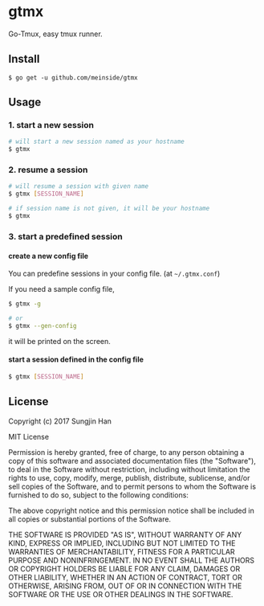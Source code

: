 # gtmx

Go-Tmux, easy tmux runner.

## Install

```
$ go get -u github.com/meinside/gtmx
```

## Usage

### 1. start a new session

```bash
# will start a new session named as your hostname
$ gtmx
```

### 2. resume a session

```bash
# will resume a session with given name
$ gtmx [SESSION_NAME]

# if session name is not given, it will be your hostname
$ gtmx
```

### 3. start a predefined session

#### create a new config file

You can predefine sessions in your config file. (at `~/.gtmx.conf`)

If you need a sample config file,

```bash
$ gtmx -g

# or
$ gtmx --gen-config
```

it will be printed on the screen.

#### start a session defined in the config file

```bash
$ gtmx [SESSION_NAME]
```

## License

Copyright (c) 2017 Sungjin Han

MIT License

Permission is hereby granted, free of charge, to any person obtaining
a copy of this software and associated documentation files (the
"Software"), to deal in the Software without restriction, including
without limitation the rights to use, copy, modify, merge, publish,
distribute, sublicense, and/or sell copies of the Software, and to
permit persons to whom the Software is furnished to do so, subject to
the following conditions:

The above copyright notice and this permission notice shall be
included in all copies or substantial portions of the Software.

THE SOFTWARE IS PROVIDED "AS IS", WITHOUT WARRANTY OF ANY KIND,
EXPRESS OR IMPLIED, INCLUDING BUT NOT LIMITED TO THE WARRANTIES OF
MERCHANTABILITY, FITNESS FOR A PARTICULAR PURPOSE AND
NONINFRINGEMENT. IN NO EVENT SHALL THE AUTHORS OR COPYRIGHT HOLDERS BE
LIABLE FOR ANY CLAIM, DAMAGES OR OTHER LIABILITY, WHETHER IN AN ACTION
OF CONTRACT, TORT OR OTHERWISE, ARISING FROM, OUT OF OR IN CONNECTION
WITH THE SOFTWARE OR THE USE OR OTHER DEALINGS IN THE SOFTWARE.
